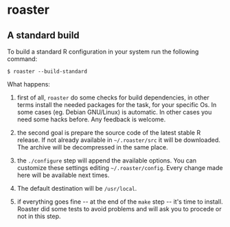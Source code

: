 # roaster

## A standard build

To build a standard R configuration in your system run the
following command:

```
$ roaster --build-standard
```

What happens:

1) first of all, `roaster` do some checks for build dependencies,
in other terms install the needed packages for the task, for your
specific Os. In some cases (eg. Debian GNU/Linux) is automatic. In
other cases you need some hacks before. Any feedback is welcome. 

2) the second goal is prepare the source code of the latest stable
R release. If not already available in `~/.roaster/src` it will be
downloaded. The archive will be decompressed in the same place.

3) the `./configure` step will append the available options. You can
customize these settings editing `~/.roaster/config`. Every change
made here will be available next times.

4) The default destination will be `/usr/local`.

5) if everything goes fine -- at the end of the `make` step -- it's
time to install. Roaster did some tests to avoid problems and will
ask you to procede or not in this step.
